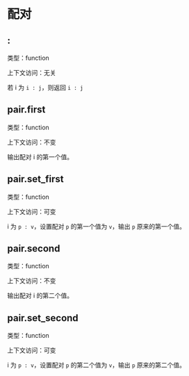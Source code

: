 # 配对

## :

类型：function

上下文访问：无关

若 i 为 `i : j`，则返回 `i : j`

## pair.first

类型：function

上下文访问：不变

输出配对 i 的第一个值。

## pair.set_first

类型：function

上下文访问：可变

i 为 `p : v`，设置配对 `p` 的第一个值为 `v`，输出 `p` 原来的第一个值。

## pair.second

类型：function

上下文访问：不变

输出配对 i 的第二个值。

## pair.set_second

类型：function

上下文访问：可变

i 为 `p : v`，设置配对 `p` 的第二个值为 `v`，输出 `p` 原来的第二个值。
